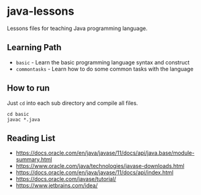 # java-lessons

Lessons files for teaching Java programming language.

## Learning Path

* `basic` - Learn the basic programming language syntax and construct
* `commontasks` - Learn how to do some common tasks with the language

## How to run

Just `cd` into each sub directory and compile all files.

```
cd basic
javac *.java
```

## Reading List

* https://docs.oracle.com/en/java/javase/11/docs/api/java.base/module-summary.html
* https://www.oracle.com/java/technologies/javase-downloads.html
* https://docs.oracle.com/en/java/javase/11/docs/api/index.html
* https://docs.oracle.com/javase/tutorial/
* https://www.jetbrains.com/idea/
